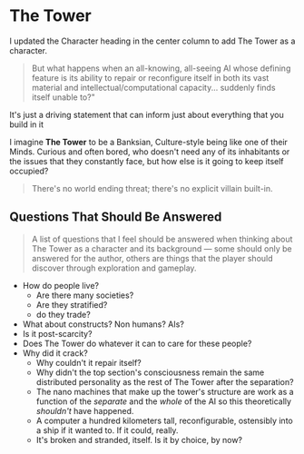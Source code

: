 # **The Tower**

I updated the Character heading in the center column to add The Tower as a character.

> But what happens when an all-knowing, all-seeing AI whose defining 
> feature is its ability to repair or reconfigure itself in both
> its vast material and intellectual/computational capacity...
> suddenly finds itself unable to?"

It's just a driving statement that can inform just about everything that you build in it

 I imagine **The Tower** to be a Banksian, Culture-style being like one of their Minds. Curious and often bored, who doesn't need any of its inhabitants or the issues that they constantly face, but how else is it going to keep itself occupied? 
 
> There's no world ending threat; there's no explicit villain built-in.
 
## **Questions That Should Be Answered**
> A list of questions that I feel should be answered when thinking about The Tower as a character and its background — some should only be answered for the author, others are things that the player should discover through exploration and gameplay.
 
* How do people live? 
    *  Are there many societies? 
    * Are they stratified? 
    * do they trade?
* What about constructs? Non humans? AIs? 
* Is it post-scarcity? 
* Does The Tower do whatever it can to care for these people?
* Why did it crack? 
    * Why couldn't it repair itself? 
    * Why didn't the top section's consciousness remain the same distributed personality as the rest of The Tower after the separation? 
    *  The nano machines that make up the tower's structure are work as a function of the _separate_ and the _whole_ of the AI so this theoretically *shouldn't* have happened. 
    *   A computer a hundred kilometers tall, reconfigurable, ostensibly into a ship if it wanted to. If it could, really.
    *   It's broken and stranded, itself. Is it by choice, by now?
